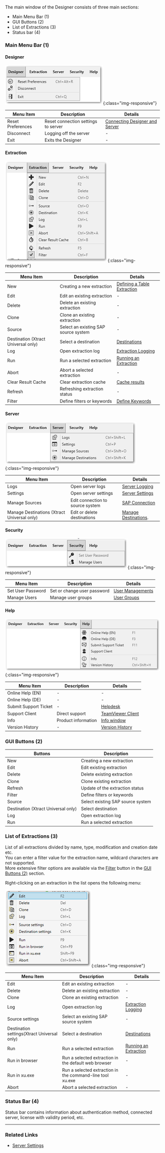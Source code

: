 
The main window of the Designer consists of three main sections:
- Main Menu Bar (1)
- GUI Buttons (2)
- List of Extractions (3)
- Status bar (4)

### Main Menu Bar (1)

#### Designer

![menueleiste_designer](/img/content/xu/menueleiste_designer.png){:class="img-responsive"}

Menu Item |Description | Details
------------ | ------------ | -------------
Reset Preferences  | Reset connection settings to server | [Connecting Designer and Server](../getting-started/connect-designer-with-server)
Disconnect | Logging off the server | -
Exit | Exits the Designer | -

#### Extraction

![menueleiste_extraction](/img/content/xu/menueleiste_extraction.png){:class="img-responsive"}

Menu Item | Description | Details
------------ | ------------ | -------------
New  | Creating a new extraction | [Defining a Table Extraction](../getting-started/define-a-table-extraction)
Edit | Edit an existing extraction | -
Delete | Delete an existing extraction | -
Clone | Clone an existing extraction | -
Source | Select an existing SAP source system | -
Destination (Xtract Universal only)| Select a destination | [Destinations](https://help.theobald-software.com/en/xtract-universal/destinations)
Log | Open extraction log | [Extraction Logging](../logging/logging-access-via-designer#extraction-logs)
Run  | Run a selected extraction | [Running an Extraction](../getting-started/run-an-extraction)
Abort | Abort a selected extraction | -
Clear Result Cache | Clear extraction cache | [Cache results](../getting-started/general-settings#misc-tab)
Refresh | Refreshing extraction status | -
Filter | Define filters or keywords |  [Define Keywords](../getting-started/general-settings#misc-tab)

#### Server

![menueleiste_server](/img/content/xu/menueleiste_server.png){:class="img-responsive"}

Menu Item | Description | Details
------------ | ------------ | -------------
Logs  | Open server logs | [Server Logging](../logging/logging-access-via-designer#server-logs-run)
Settings | Open server settings | [Server Settings](../server/server-settings)
Manage Sources | Edit connection to source system | [SAP Connection](../introduction/sap-connection)
Manage Destinations (Xtract Universal only) | Edit or delete destinations | [Manage Destinations](https://help.theobald-software.com/en/xtract-universal/xu-destinations/managing-destinations).

#### Security

![menueleiste_security](/img/content/xu/menueleiste_security.png){:class="img-responsive"}

Menu Item | Description  | Details
------------ | ------------ | -------------
Set User Password  | Set or change user password  | [User Managements](../security/user-management#user)
Manage Users | Manage user groups | [User Groups](../security/user-management#user-groups)

#### Help

![menueleiste_help](/img/content/xu/menueleiste_help.png){:class="img-responsive"}

Menu Item | Description | Details
------------ | ------------ | -------------
Online Help (EN) | <!-----> - <!-----> | <!-----> - <!-----> 
Online Help (DE) | - | -
Submit Support Ticket | - | [Helpdesk](https://support.theobald-software.com/helpdesk/User/Register)
Support Client | Direct support | [TeamViewer Client](https://get.teamviewer.com/theobaldsoftware)
Info | Product information | [Info window](../introduction/license#about-xtract-universal---info-window)
Version History | - | [Version History](https://kb.theobald-software.com/version-history)

### GUI Buttons (2)

Buttons | Description 
------------ | ------------ 
New | Creating a new extraction 
Edit |  Edit existing extraction |
Delete |  Delete existing extraction  |
Clone |  Clone existing extraction  |
Refresh | Update of the extraction status  |
Filter |  Define filters or keywords |
Source|  Select existing SAP source system  |
Destination (Xtract Universal only) | Select destination  |
Log | Open extraction log  |
Run  | Run a selected extraction  | 


### List of Extractions (3)
List of all extractions divided by name, type, modification and creation date etc. <br>
You can enter a filter value for the extraction name, wildcard characters are not supported. <br> 
More extensive filter options are available via the [Filter](../advanced-techniques/regular-expressions) button in the [GUI Buttons (2)](#gui-buttons-2) section. 

Right-clicking on an extraction in the list opens the following menu:

![menu_list_of_extractions](/img/content/xu/menu_list_of_extractions.png){:class="img-responsive"}

Menu Item | Description | Details
------------ | ------------ | -------------
Edit | Edit an existing extraction | -
Delete | Delete an existing extraction | -
Clone | Clone an existing extraction | -
Log | Open extraction log | [Extraction Logging](../logging/logging-access-via-designer#extraction-logs)
Source settings| Select an existing SAP source system | -
Destination settings(Xtract Universal only)| Select a destination | [Destinations](https://help.theobald-software.com/en/xtract-universal/destinations)
Run  | Run a selected extraction | [Running an Extraction](../getting-started/run-an-extraction)
Run in browser | Run a selected extraction in the default web browser | - 
Run in xu.exe | Run a selected extraction in the command-line tool xu.exe | - 
Abort | Abort a selected extraction | -

### Status Bar (4)
Status bar contains information about authentication method, connected server, license with validity period, etc.


*****
### Related Links
- [Server Settings](../server)



